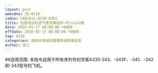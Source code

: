 ```yaml
---
layout: post
amendno: 39-8716
cadno: CAD2011-A330-02R1
title: 检查发动机进气整流罩组件-Piccolo管
date: 2016-05-17 00:00:00 +0800
effdate: 2016-05-17 00:00:00 +0800
tag: A330
categories: 民航中南地区管理局适航审定处
author: 朱江
---
```


##适用范围:
本指令适用于所有序列号的空客A330-243、-243F、-341、-342和-343型号的飞机。

